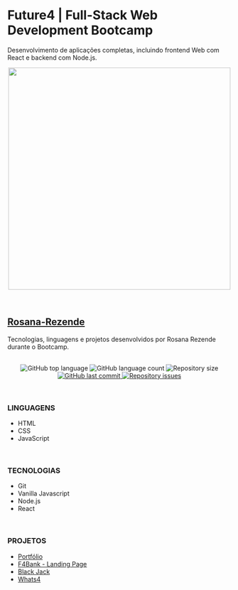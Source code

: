 # Future4 | Full-Stack Web Development Bootcamp
Desenvolvimento de aplicações completas, incluindo frontend Web com React e backend com Node.js.

<p align="center">
  <img  width='500' src='https://user-images.githubusercontent.com/45580434/74607837-f69f5e00-50ba-11ea-97e0-62fab855bcb6.png'>
</p>
<br>
  
## [Rosana-Rezende](https://www.linkedin.com/in/rosanarezende/) 
Tecnologias, linguagens e projetos desenvolvidos por Rosana Rezende durante o Bootcamp.
<br><br>

<p align="center">
  <img alt="GitHub top language" src="https://img.shields.io/github/languages/top/future4code/Rosana-Rezende">

  <img alt="GitHub language count" src="https://img.shields.io/github/languages/count/future4code/Rosana-Rezende">

  <img alt="Repository size" src="https://img.shields.io/github/repo-size/future4code/Rosana-Rezende">

  <a href="https://github.com/future4code/Rosana-Rezende/commits/master">
    <img alt="GitHub last commit" src="https://img.shields.io/github/last-commit/future4code/Rosana-Rezende">
  </a>

  <a href="https://github.com/future4code/Rosana-Rezende/issues">
    <img alt="Repository issues" src="https://img.shields.io/github/issues/future4code/Rosana-Rezende">
  </a>
</p>
<br>

### LINGUAGENS

* HTML
* CSS
* JavaScript
<br>

### TECNOLOGIAS

* Git
* Vanilla Javascript
* Node.js
* React
<br>

### PROJETOS

* [Portfólio](https://github.com/future4code/Rosana-Rezende/tree/master/semana1/portfolio)
* [F4Bank - Landing Page](https://github.com/future4code/sagan-f4bank)
* [Black Jack](https://github.com/future4code/Rosana-Rezende/tree/master/semana3/projeto--Blackjack)
* [Whats4](https://github.com/future4code/sagan-whats4-grupo4)

<br>

